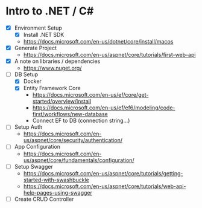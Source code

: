 # Intro to .NET / C#

-   [x] Environment Setup
    -   [x] Install .NET SDK
    -   https://docs.microsoft.com/en-us/dotnet/core/install/macos
-   [x] Generate Project
    -   https://docs.microsoft.com/en-us/aspnet/core/tutorials/first-web-api
-   [x] A note on libraries / dependencies
    -   https://www.nuget.org/
-   [ ] DB Setup
    -   [x] Docker
    -   [x] Entity Framework Core
        -   https://docs.microsoft.com/en-us/ef/core/get-started/overview/install
        -   https://docs.microsoft.com/en-us/ef/ef6/modeling/code-first/workflows/new-database
        -   Connect EF to DB (connection string...)
-   [ ] Setup Auth
    -   https://docs.microsoft.com/en-us/aspnet/core/security/authentication/
-   [ ] App Configuration
    -   https://docs.microsoft.com/en-us/aspnet/core/fundamentals/configuration/
-   [ ] Setup Swagger
    -   https://docs.microsoft.com/en-us/aspnet/core/tutorials/getting-started-with-swashbuckle
    -   https://docs.microsoft.com/en-us/aspnet/core/tutorials/web-api-help-pages-using-swagger
-   [ ] Create CRUD Controller
